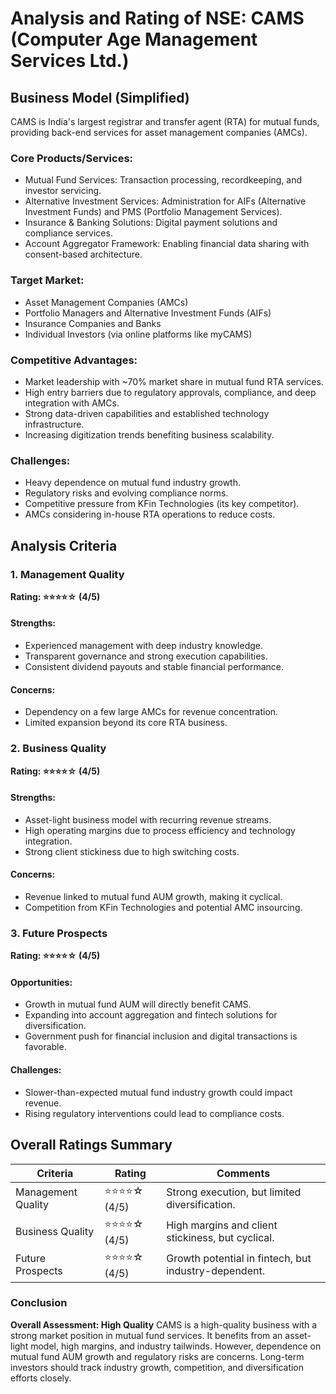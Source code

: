 # Analysis and Rating of NSE: CAMS (Computer Age Management Services Ltd.)

## Business Model (Simplified)
CAMS is India's largest registrar and transfer agent (RTA) for mutual funds, providing back-end services for asset management companies (AMCs).

### Core Products/Services:
- Mutual Fund Services: Transaction processing, recordkeeping, and investor servicing.
- Alternative Investment Services: Administration for AIFs (Alternative Investment Funds) and PMS (Portfolio Management Services).
- Insurance & Banking Solutions: Digital payment solutions and compliance services.
- Account Aggregator Framework: Enabling financial data sharing with consent-based architecture.

### Target Market:
- Asset Management Companies (AMCs)
- Portfolio Managers and Alternative Investment Funds (AIFs)
- Insurance Companies and Banks
- Individual Investors (via online platforms like myCAMS)

### Competitive Advantages:
- Market leadership with ~70% market share in mutual fund RTA services.
- High entry barriers due to regulatory approvals, compliance, and deep integration with AMCs.
- Strong data-driven capabilities and established technology infrastructure.
- Increasing digitization trends benefiting business scalability.

### Challenges:
- Heavy dependence on mutual fund industry growth.
- Regulatory risks and evolving compliance norms.
- Competitive pressure from KFin Technologies (its key competitor).
- AMCs considering in-house RTA operations to reduce costs.

## Analysis Criteria

### 1. Management Quality
**Rating: ⭐⭐⭐⭐☆ (4/5)**
#### Strengths:
- Experienced management with deep industry knowledge.
- Transparent governance and strong execution capabilities.
- Consistent dividend payouts and stable financial performance.
#### Concerns:
- Dependency on a few large AMCs for revenue concentration.
- Limited expansion beyond its core RTA business.

### 2. Business Quality
**Rating: ⭐⭐⭐⭐☆ (4/5)**
#### Strengths:
- Asset-light business model with recurring revenue streams.
- High operating margins due to process efficiency and technology integration.
- Strong client stickiness due to high switching costs.
#### Concerns:
- Revenue linked to mutual fund AUM growth, making it cyclical.
- Competition from KFin Technologies and potential AMC insourcing.

### 3. Future Prospects
**Rating: ⭐⭐⭐⭐☆ (4/5)**
#### Opportunities:
- Growth in mutual fund AUM will directly benefit CAMS.
- Expanding into account aggregation and fintech solutions for diversification.
- Government push for financial inclusion and digital transactions is favorable.
#### Challenges:
- Slower-than-expected mutual fund industry growth could impact revenue.
- Rising regulatory interventions could lead to compliance costs.

## Overall Ratings Summary
| Criteria             | Rating       | Comments  |
|---------------------|-------------|--------------------------------------------------|
| Management Quality  | ⭐⭐⭐⭐☆ (4/5) | Strong execution, but limited diversification. |
| Business Quality   | ⭐⭐⭐⭐☆ (4/5) | High margins and client stickiness, but cyclical. |
| Future Prospects   | ⭐⭐⭐⭐☆ (4/5) | Growth potential in fintech, but industry-dependent. |

### Conclusion
**Overall Assessment: High Quality**
CAMS is a high-quality business with a strong market position in mutual fund services. It benefits from an asset-light model, high margins, and industry tailwinds. However, dependence on mutual fund AUM growth and regulatory risks are concerns. Long-term investors should track industry growth, competition, and diversification efforts closely.

